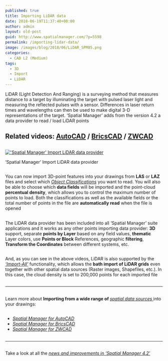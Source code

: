 ```yaml
---
published: true
title: Importing LiDAR data
date: 2018-06-19T11:37:40+00:00
author: admin
layout: old-post
guid: http://www.spatialmanager.com/?p=5598
permalink: /importing-lidar-data/
image: /images/blog/2018/06/LiDAR_SPM85.png
categories:
  - CAD L2 (Medium)
tags:
  - 3D
  - Import
  - LiDAR
---
```

<p>
  LiDAR (Light Detection And Ranging) is a surveying method that measures distance to a target by illuminating the target with pulsed laser light and measuring the reflected pulses with a sensor. Differences in laser return times and wavelengths can then be used to make digital 3-D representations of the target. &#8216;Spatial Manager&#8217; adds from the version 4.2 a data provider to read / load LiDAR points
</p>

<p>
  <!--more-->
</p>

<h2>
  Related videos: <span><a href="https://youtu.be/FvMHQ4bQb_U?rel=0" target="_blank" rel="nofollow"><span>AutoCAD</span></a> </span>/ <span><a href="https://youtu.be/tcDqBdjWqzA?rel=0" target="_blank" rel="nofollow"><span>BricsCAD</span></a> </span>/ <span><a href="https://youtu.be/0U5aYRilu8M?rel=0" target="_blank" rel="nofollow"><span>ZWCAD</span></a></span>
</h2>

<h2>
</h2>

<div>
  <a href="/images/blog/2018/06/SPM_LiDAR_Provider.png" target="_blank" rel="nofollow"><img src="/images/blog/2018/06/SPM_LiDAR_Provider-1024x602.png" alt="'Spatial Manager' Import LiDAR data provider" width="625" height="367" srcset="/images/blog/2018/06/SPM_LiDAR_Provider-1024x602.png 1024w, /images/blog/2018/06/SPM_LiDAR_Provider-300x176.png 300w, /images/blog/2018/06/SPM_LiDAR_Provider-768x452.png 768w, /images/blog/2018/06/SPM_LiDAR_Provider-624x367.png 624w, /images/blog/2018/06/SPM_LiDAR_Provider.png 1413w" sizes="(max-width: 625px) 100vw, 625px" /></a>
  
  <p>
    &#8216;Spatial Manager&#8217; Import LiDAR data provider
  </p>
</div>

<h2>
</h2>

<p>
  You can now import 3D-point features into your drawings from <strong>LAS</strong> or <strong>LAZ</strong> files and select which <a href="https://en.wikipedia.org/wiki/Lidar#Object_detection" target="_blank" rel="nofollow"><span><em>Object Classifications</em></span></a> you want to read. You will also be able to choose which <strong>data fields</strong> will be imported and the point-cloud <strong>percentual density</strong>, which allows you to control the maximum number of points to load. Both the classifications as well as the available fields or the total number of points in the file are <strong>automatically read</strong> when the file is opened
</p>

<h2>
</h2>

<p>
  The LiDAR data provider has been included into all &#8216;Spatial Manager&#8217; suite applications and it works as any other points importing data provider: <strong>3D</strong> support, separate <strong>points by Layer</strong> based on any field values, <strong>thematic</strong> Layer colors, use <strong>Points or Block</strong> References, geographic <strong>filtering</strong>, <strong>Transform the Coordinates</strong> between different systems, etc.
</p>

<h2>
</h2>

<p>
  And, as you can see in the above videos, LiDAR is also supported by the <span><em><a href="http://www.spatialmanager.com/import-all-function-enhancements/" target="_blank" rel="nofollow">&#8216;Import-All&#8217;</a></em></span> functionality, which allows the <strong>bath import of LiDAR grids</strong> even together with other spatial data sources (Raster images, Shapefiles, etc.). In this case, the cloud density is set to 200,000 points for each imported file
</p>

<h2>
</h2>

<h2>
</h2>

* * *

<h2>
</h2>

<p>
  Learn more about <strong>Importing from a wide range of </strong><span><em><a href="http://wiki.spatialmanager.com/index.php/Spatial_Manager™_-_Data_Providers" target="_blank" rel="nofollow"><span>spatial data sources</span> </a></em></span>into your drawings:
</p>

<h2>
</h2>

<ul>
  <li>
    <em><span><a href="http://wiki.spatialmanager.com/index.php/Spatial_Manager%E2%84%A2_for_AutoCAD_-_FAQs:_Import#How_can_I_Import_spatial_Features_as_AutoCAD_Objects.3F" target="_blank" rel="nofollow">Spatial Manager for AutoCAD</a></span></em>
  </li>
  <li>
    <em><span><a href="http://wiki.spatialmanager.com/index.php/Spatial_Manager%E2%84%A2_for_BricsCAD_-_FAQs:_Import#How_can_I_Import_spatial_Features_as_BricsCAD_Entities.3F" target="_blank" rel="nofollow">Spatial Manager for BricsCAD</a></span></em>
  </li>
  <li>
    <em><span><a href="http://wiki.spatialmanager.com/index.php/Spatial_Manager%E2%84%A2_for_ZWCAD_-_FAQs:_Import#How_can_I_Import_spatial_Features_as_ZWCAD_Entities.3F" target="_blank" rel="nofollow">Spatial Manager for ZWCAD</a></span></em><span><br /> </span>
  </li>
</ul>

<h2>
</h2>

<h2>
</h2>

<h2>
</h2>

* * *

<h2>
</h2>

<p>
  Take a look at all the <span><em><a href="http://www.spatialmanager.com/new-spatial-manager-4-2-released" target="_blank" rel="nofollow"><span>news and improvements in &#8216;Spatial Manager 4.2&#8217;</span></a></em></span>
</p>
